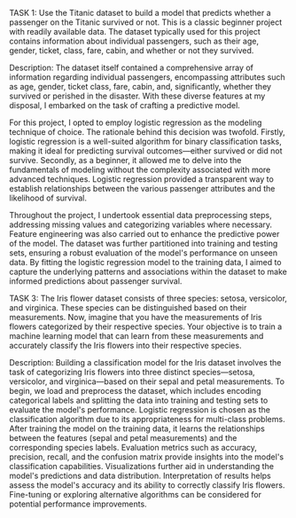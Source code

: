 TASK 1: 
Use the Titanic dataset to build a model that predicts whether a passenger on the Titanic survived or not. This is a classic beginner project with readily available data. The dataset typically used for this project contains information about individual passengers, such as their age, gender, ticket, class, fare, cabin, and whether or not they survived.

Description:
The dataset itself contained a comprehensive array of information regarding individual passengers, encompassing attributes such as age, gender, ticket class, fare, cabin, and, significantly, whether they survived or perished in the disaster. With these diverse features at my disposal, I embarked on the task of crafting a predictive model.

For this project, I opted to employ logistic regression as the modeling technique of choice. The rationale behind this decision was twofold. Firstly, logistic regression is a well-suited algorithm for binary classification tasks, making it ideal for predicting survival outcomes—either survived or did not survive. Secondly, as a beginner, it allowed me to delve into the fundamentals of modeling without the complexity associated with more advanced techniques. Logistic regression provided a transparent way to establish relationships between the various passenger attributes and the likelihood of survival.

Throughout the project, I undertook essential data preprocessing steps, addressing missing values and categorizing variables where necessary. Feature engineering was also carried out to enhance the predictive power of the model. The dataset was further partitioned into training and testing sets, ensuring a robust evaluation of the model's performance on unseen data. By fitting the logistic regression model to the training data, I aimed to capture the underlying patterns and associations within the dataset to make informed predictions about passenger survival.


TASK 3:
The Iris flower dataset consists of three species: setosa, versicolor, and virginica. These species can be distinguished based on their measurements. Now, imagine that you have the measurements of Iris flowers categorized by their respective species. Your objective is to train a machine learning model that can learn from these measurements and accurately classify the Iris flowers into their respective species.

Description:
Building a classification model for the Iris dataset involves the task of categorizing Iris flowers into three distinct species—setosa, versicolor, and virginica—based on their sepal and petal measurements. To begin, we load and preprocess the dataset, which includes encoding categorical labels and splitting the data into training and testing sets to evaluate the model's performance. Logistic regression is chosen as the classification algorithm due to its appropriateness for multi-class problems. After training the model on the training data, it learns the relationships between the features (sepal and petal measurements) and the corresponding species labels. Evaluation metrics such as accuracy, precision, recall, and the confusion matrix provide insights into the model's classification capabilities. Visualizations further aid in understanding the model's predictions and data distribution. Interpretation of results helps assess the model's accuracy and its ability to correctly classify Iris flowers. Fine-tuning or exploring alternative algorithms can be considered for potential performance improvements.
